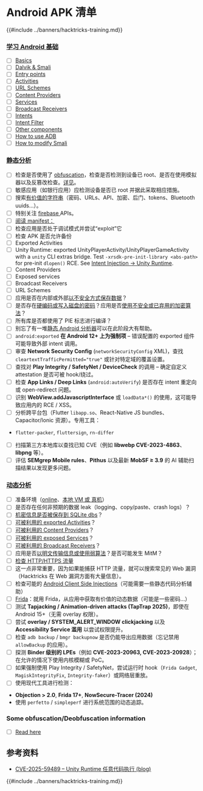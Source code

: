 # Android APK 清单

{{#include ../banners/hacktricks-training.md}}


### [学习 Android 基础](android-app-pentesting/index.html#2-android-application-fundamentals)

- [ ] [Basics](android-app-pentesting/index.html#fundamentals-review)
- [ ] [Dalvik & Smali](android-app-pentesting/index.html#dalvik--smali)
- [ ] [Entry points](android-app-pentesting/index.html#application-entry-points)
- [ ] [Activities](android-app-pentesting/index.html#launcher-activity)
- [ ] [URL Schemes](android-app-pentesting/index.html#url-schemes)
- [ ] [Content Providers](android-app-pentesting/index.html#services)
- [ ] [Services](android-app-pentesting/index.html#services-1)
- [ ] [Broadcast Receivers](android-app-pentesting/index.html#broadcast-receivers)
- [ ] [Intents](android-app-pentesting/index.html#intents)
- [ ] [Intent Filter](android-app-pentesting/index.html#intent-filter)
- [ ] [Other components](android-app-pentesting/index.html#other-app-components)
- [ ] [How to use ADB](android-app-pentesting/index.html#adb-android-debug-bridge)
- [ ] [How to modify Smali](android-app-pentesting/index.html#smali)

### [静态分析](android-app-pentesting/index.html#static-analysis)

- [ ] 检查是否使用了 [obfuscation](android-checklist.md#some-obfuscation-deobfuscation-information)，检查是否检测到设备已 root、是否在使用模拟器以及反篡改检查。[详见](android-app-pentesting/index.html#other-checks)。
- [ ] 敏感应用（如银行应用）应检测设备是否已 root 并据此采取相应措施。
- [ ] 搜索[有价值的字符串](android-app-pentesting/index.html#looking-for-interesting-info)（密码、URLs、API、加密、后门、tokens、Bluetooth uuids...）。
- [ ] 特别关注 [firebase ](android-app-pentesting/index.html#firebase)APIs。
- [ ] [阅读 manifest：](android-app-pentesting/index.html#basic-understanding-of-the-application-manifest-xml)
- [ ] 检查应用是否处于调试模式并尝试“exploit”它
- [ ] 检查 APK 是否允许备份
- [ ] Exported Activities
- [ ] Unity Runtime: exported UnityPlayerActivity/UnityPlayerGameActivity with a `unity` CLI extras bridge. Test `-xrsdk-pre-init-library <abs-path>` for pre-init `dlopen()` RCE. See [Intent Injection → Unity Runtime](android-app-pentesting/intent-injection.md).
- [ ] Content Providers
- [ ] Exposed services
- [ ] Broadcast Receivers
- [ ] URL Schemes
- [ ] 应用是否在内部或外部[以不安全方式保存数据](android-app-pentesting/index.html#insecure-data-storage)？
- [ ] 是否存在[硬编码或写入磁盘的密码](android-app-pentesting/index.html#poorkeymanagementprocesses)？应用是否[使用不安全或已弃用的加密算法](android-app-pentesting/index.html#useofinsecureandordeprecatedalgorithms)？
- [ ] 所有库是否都使用了 PIE 标志进行编译？
- [ ] 别忘了有一堆[静态 Android 分析器](android-app-pentesting/index.html#automatic-analysis)可以在此阶段大有帮助。
- [ ] `android:exported` **在 Android 12+ 上为强制项** – 错误配置的 exported 组件可能导致外部 intent 调用。
- [ ] 审查 **Network Security Config** (`networkSecurityConfig` XML)，查找 `cleartextTrafficPermitted="true"` 或针对特定域的覆盖设置。
- [ ] 查找对 **Play Integrity / SafetyNet / DeviceCheck** 的调用 – 确定自定义 attestation 是否可被 hook/绕过。
- [ ] 检查 **App Links / Deep Links** (`android:autoVerify`) 是否存在 intent 重定向或 open-redirect 问题。
- [ ] 识别 **WebView.addJavascriptInterface** 或 `loadData*()` 的使用，这可能导致应用内的 RCE / XSS。
- [ ] 分析跨平台包（Flutter `libapp.so`、React-Native JS bundles、Capacitor/Ionic 资源）。专用工具：
- `flutter-packer`, `fluttersign`, `rn-differ`
- [ ] 扫描第三方本地库以查找已知 CVE（例如 **libwebp CVE-2023-4863**、**libpng** 等）。
- [ ] 评估 **SEMgrep Mobile rules**、**Pithus** 以及最新 **MobSF ≥ 3.9** 的 AI 辅助扫描结果以发现更多问题。

### [动态分析](android-app-pentesting/index.html#dynamic-analysis)

- [ ] 准备环境（[online](android-app-pentesting/index.html#online-dynamic-analysis)、[本地 VM 或 真机](android-app-pentesting/index.html#local-dynamic-analysis)）
- [ ] 是否存在任何非预期的数据 leak（logging、copy/paste、crash logs）？
- [ ] [机密信息是否被保存到 SQLite dbs](android-app-pentesting/index.html#sqlite-dbs)？
- [ ] [可被利用的 exported Activities](android-app-pentesting/index.html#exploiting-exported-activities-authorisation-bypass)？
- [ ] [可被利用的 Content Providers](android-app-pentesting/index.html#exploiting-content-providers-accessing-and-manipulating-sensitive-information)？
- [ ] [可被利用的 exposed Services](android-app-pentesting/index.html#exploiting-services)？
- [ ] [可被利用的 Broadcast Receivers](android-app-pentesting/index.html#exploiting-broadcast-receivers)？
- [ ] 应用是否[以明文传输信息或使用弱算法](android-app-pentesting/index.html#insufficient-transport-layer-protection)？是否可能发生 MitM？
- [ ] [检查 HTTP/HTTPS 流量](android-app-pentesting/index.html#inspecting-http-traffic)
- [ ] 这一点非常重要，因为如果能捕获 HTTP 流量，就可以搜索常见的 Web 漏洞（Hacktricks 在 Web 漏洞方面有大量信息）。
- [ ] 检查可能的 [Android Client Side Injections](android-app-pentesting/index.html#android-client-side-injections-and-others)（可能需要一些静态代码分析辅助）
- [ ] [Frida](android-app-pentesting/index.html#frida)：就用 Frida，从应用中获取有价值的动态数据（可能是一些密码...）
- [ ] 测试 **Tapjacking / Animation-driven attacks (TapTrap 2025)**，即使在 Android 15+（无需 overlay 权限）。
- [ ] 尝试 **overlay / SYSTEM_ALERT_WINDOW clickjacking** 以及 **Accessibility Service 滥用** 以尝试权限提升。
- [ ] 检查 `adb backup` / `bmgr backupnow` 是否仍能导出应用数据（忘记禁用 `allowBackup` 的应用）。
- [ ] 探测 **Binder 级别的 LPEs**（例如 **CVE-2023-20963, CVE-2023-20928**）；在允许的情况下使用内核模糊或 PoC。
- [ ] 如果强制使用 Play Integrity / SafetyNet，尝试运行时 hook（`Frida Gadget`, `MagiskIntegrityFix`, `Integrity-faker`）或网络层重放。
- [ ] 使用现代工具进行检测：
- **Objection > 2.0**, **Frida 17+**, **NowSecure-Tracer (2024)**
- 使用 `perfetto` / `simpleperf` 进行系统范围的动态追踪。

### Some obfuscation/Deobfuscation information

- [ ] [Read here](android-app-pentesting/index.html#obfuscating-deobfuscating-code)


## 参考资料

- [CVE-2025-59489 – Unity Runtime 任意代码执行 (blog)](https://flatt.tech/research/posts/arbitrary-code-execution-in-unity-runtime/)

{{#include ../banners/hacktricks-training.md}}
